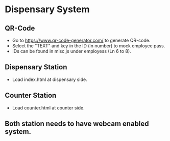 # Dispensary System

## QR-Code

- Go to https://www.qr-code-generator.com/ to generate QR-code.
- Select the "TEXT" and key in the ID (in number) to mock employee pass.
- IDs can be found in misc.js under employess (Ln 6 to 8).

## Dispensary Station

- Load index.html at dispensary side.

## Counter Station

- Load counter.html at counter side.

## Both station needs to have webcam enabled system.
